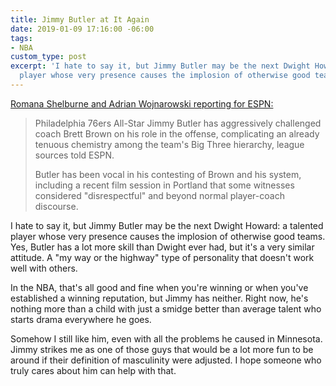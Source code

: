 ```yaml
---
title: Jimmy Butler at It Again
date: 2019-01-09 17:16:00 -06:00
tags:
- NBA
custom_type: post
excerpt: 'I hate to say it, but Jimmy Butler may be the next Dwight Howard: a talented
  player whose very presence causes the implosion of otherwise good teams.'
---
```


[Romana Shelburne and Adrian Wojnarowski reporting for ESPN:](http://www.espn.com/nba/story/_/id/25684980/jimmy-butler-challenging-philadelphia-76ers-coach-brett-brown-offensive-role)

> Philadelphia 76ers All-Star Jimmy Butler has aggressively challenged coach Brett Brown on his role in the offense, complicating an already tenuous chemistry among the team's Big Three hierarchy, league sources told ESPN.
>
> Butler has been vocal in his contesting of Brown and his system, including a recent film session in Portland that some witnesses considered "disrespectful" and beyond normal player-coach discourse.

I hate to say it, but Jimmy Butler may be the next Dwight Howard: a talented player whose very presence causes the implosion of otherwise good teams. Yes, Butler has a lot more skill than Dwight ever had, but it's a very similar attitude. A "my way or the highway" type of personality that doesn't work well with others.

In the NBA, that's all good and fine when you're winning or when you've established a winning reputation, but Jimmy has neither. Right now, he's nothing more than a child with just a smidge better than average talent who starts drama everywhere he goes.

Somehow I still like him, even with all the problems he caused in Minnesota. Jimmy strikes me as one of those guys that would be a lot more fun to be around if their definition of masculinity were adjusted. I hope someone who truly cares about him can help with that.
